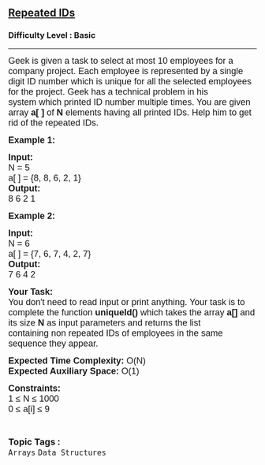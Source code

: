 <h2><a href="https://practice.geeksforgeeks.org/problems/repeated-ids0116/1?page=2&difficulty[]=0&status[]=unsolved&category[]=Arrays&category[]=Strings&sortBy=submissions">Repeated IDs</a></h2><h3>Difficulty Level : Basic</h3><hr><div class="problems_problem_content__Xm_eO"><p><span style="font-size:18px"><span style="font-family:arial,helvetica,sans-serif">Geek is given a task to select at most 10 employees for a company project. Each employee is represented by a single digit ID&nbsp;number which is unique for all the&nbsp;selected employees for the&nbsp;project. Geek has a technical problem in his system&nbsp;which printed ID&nbsp;number multiple times. You are given array<strong> a[ ]</strong> of <strong>N</strong> elements having all printed IDs. Help him to get rid of the repeated IDs.</span></span></p>

<p><span style="font-size:18px"><span style="font-family:arial,helvetica,sans-serif"><strong>Example 1:</strong></span></span></p>

<pre><span style="font-size:18px"><span style="font-family:arial,helvetica,sans-serif"><strong>Input:</strong>
N = 5
a[ ] = {8, 8, 6, 2, 1}
<strong>Output:</strong>
8 6 2 1</span>
</span></pre>

<p><span style="font-size:18px"><span style="font-family:arial,helvetica,sans-serif"><strong>Example 2:</strong></span></span></p>

<pre><span style="font-size:18px"><span style="font-family:arial,helvetica,sans-serif"><strong>Input:</strong>
N = 6
a[ ] = {7, 6, 7, 4, 2, 7}
<strong>Output:</strong>
7 6 4 2</span></span>
</pre>

<p><span style="font-size:18px"><span style="font-family:arial,helvetica,sans-serif"><strong>Your Task:&nbsp;&nbsp;</strong><br>
You don't need to read input or print anything. Your task is to complete the function&nbsp;<strong>uniqueId()</strong>&nbsp;which takes the array <strong>a[]</strong> and its size <strong>N</strong><strong> </strong>as input parameters&nbsp;and returns the list containing&nbsp;non repeated IDs&nbsp;of employees in the same sequence they appear.</span></span></p>

<p><span style="font-size:18px"><span style="font-family:arial,helvetica,sans-serif"><strong>Expected Time Complexity:</strong> O(N)<br>
<strong>Expected Auxiliary Space:</strong> O(1)</span></span></p>

<p><span style="font-size:18px"><span style="font-family:arial,helvetica,sans-serif"><strong>Constraints:</strong><br>
1 ≤ N ≤&nbsp;1000<br>
0 ≤ a[i] ≤&nbsp;9</span></span></p>
</div><br><p><span style=font-size:18px><strong>Topic Tags : </strong><br><code>Arrays</code>&nbsp;<code>Data Structures</code>&nbsp;